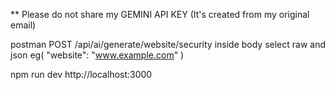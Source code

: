 ** Please do not share my GEMINI API KEY (It's created from my original email)

postman 
POST /api/ai/generate/website/security
inside body select raw and json eg(
    "website": "www.example.com"
)

npm run dev
http://localhost:3000
